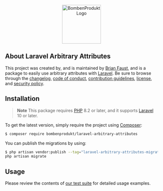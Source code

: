 <p align="center">
    <a href="https://bombenprodukt.com" target="_blank">
        <img src="https://raw.githubusercontent.com/faustbrian/assets/main/logo-text.svg" width="128" alt="BombenProdukt Logo" />
    </a>
</p>


## About Laravel Arbitrary Attributes

This project was created by, and is maintained by [Brian Faust](https://github.com/faustbrian), and is a package to easily use arbitrary attributes with [Laravel](https://laravel.com/). Be sure to browse through the [changelog](CHANGELOG.md), [code of conduct](.github/CODE_OF_CONDUCT.md), [contribution guidelines](.github/CONTRIBUTING.md), [license](LICENSE), and [security policy](.github/SECURITY.md).

## Installation

> **Note**
> This package requires [PHP](https://www.php.net/) 8.2 or later, and it supports [Laravel](https://laravel.com/) 10 or later.

To get the latest version, simply require the project using [Composer](https://getcomposer.org/):

```bash
$ composer require bombenprodukt/laravel-arbitrary-attributes
```

You can publish the migrations by using:

```bash
$ php artisan vendor:publish --tag="laravel-arbitrary-attributes-migrations"
php artisan migrate
```

## Usage

Please review the contents of [our test suite](/tests) for detailed usage examples.
